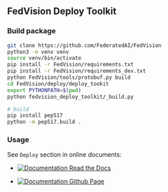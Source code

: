## FedVision Deploy Toolkit

### Build package

```bash
git clone https://github.com/FederatedAI/FedVision
python3 -m venv venv
source venv/bin/activate
pip install -r FedVision/requirements.txt
pip install -r FedVision/requirements_dev.txt
python FedVision/tools/protobuf.py build
cd FedVision/deploy/deploy_tookit
export PYTHONPATH=$(pwd)
python fedvision_deploy_toolkit/_build.py

# build
pip install pep517
python -m pep517.build .
```

### Usage

See `Deploy` section in online documents:

- [![Documentation Read the Docs](https://img.shields.io/readthedocs/fedvision?label=Read%20the%20Docs)](https://fedvision.readthedocs.io/en/latest/?badge=latest)

- [![Documentation Github Page](https://github.com/FederatedAI/FedVision/workflows/GitHub%20Pages/badge.svg)](http://federatedai.github.io/FedVision)
